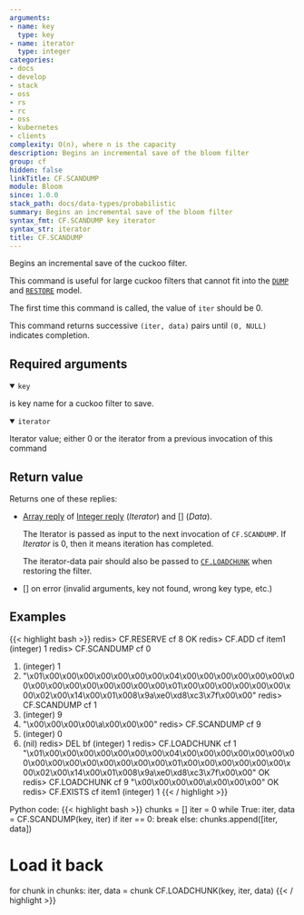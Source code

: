 ```yaml
---
arguments:
- name: key
  type: key
- name: iterator
  type: integer
categories:
- docs
- develop
- stack
- oss
- rs
- rc
- oss
- kubernetes
- clients
complexity: O(n), where n is the capacity
description: Begins an incremental save of the bloom filter
group: cf
hidden: false
linkTitle: CF.SCANDUMP
module: Bloom
since: 1.0.0
stack_path: docs/data-types/probabilistic
summary: Begins an incremental save of the bloom filter
syntax_fmt: CF.SCANDUMP key iterator
syntax_str: iterator
title: CF.SCANDUMP
---
```

Begins an incremental save of the cuckoo filter.

This command is useful for large cuckoo filters that cannot fit into the [`DUMP`](/commands/dump) and [`RESTORE`](/commands/restore) model.

The first time this command is called, the value of `iter` should be 0. 

This command returns successive `(iter, data)` pairs until `(0, NULL)` indicates completion.

## Required arguments

<details open><summary><code>key</code></summary>

is key name for a cuckoo filter to save.
</details>

<details open><summary><code>iterator</code></summary>

Iterator value; either 0 or the iterator from a previous invocation of this command
</details>

## Return value

Returns one of these replies:

- [Array reply](/docs/reference/protocol-spec#arrays) of [Integer reply](/docs/reference/protocol-spec#integers) (_Iterator_) and [] (_Data_). 

  The Iterator is passed as input to the next invocation of `CF.SCANDUMP`. If _Iterator_ is 0, then it means iteration has completed.

  The iterator-data pair should also be passed to [`CF.LOADCHUNK`](/commands/cf.loadchunk) when restoring the filter.

- [] on error (invalid arguments, key not found, wrong key type, etc.)

## Examples

{{< highlight bash >}}
redis> CF.RESERVE cf 8
OK
redis> CF.ADD cf item1
(integer) 1
redis> CF.SCANDUMP cf 0
1) (integer) 1
2) "\x01\x00\x00\x00\x00\x00\x00\x00\x04\x00\x00\x00\x00\x00\x00\x00\x00\x00\x00\x00\x00\x00\x00\x00\x01\x00\x00\x00\x00\x00\x00\x00\x02\x00\x14\x00\x01\x008\x9a\xe0\xd8\xc3\x7f\x00\x00"
redis> CF.SCANDUMP cf 1
1) (integer) 9
2) "\x00\x00\x00\x00\a\x00\x00\x00"
redis> CF.SCANDUMP cf 9
1) (integer) 0
2) (nil)
redis> DEL bf
(integer) 1
redis> CF.LOADCHUNK cf 1 "\x01\x00\x00\x00\x00\x00\x00\x00\x04\x00\x00\x00\x00\x00\x00\x00\x00\x00\x00\x00\x00\x00\x00\x00\x01\x00\x00\x00\x00\x00\x00\x00\x02\x00\x14\x00\x01\x008\x9a\xe0\xd8\xc3\x7f\x00\x00"
OK
redis> CF.LOADCHUNK cf 9 "\x00\x00\x00\x00\a\x00\x00\x00"
OK
redis> CF.EXISTS cf item1
(integer) 1
{{< / highlight >}}

Python code:
{{< highlight bash >}}
chunks = []
iter = 0
while True:
    iter, data = CF.SCANDUMP(key, iter)
    if iter == 0:
        break
    else:
        chunks.append([iter, data])

# Load it back
for chunk in chunks:
    iter, data = chunk
    CF.LOADCHUNK(key, iter, data)
{{< / highlight >}}
